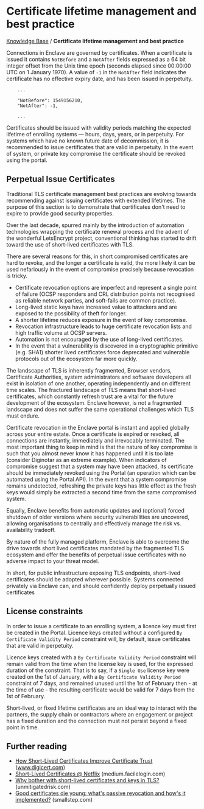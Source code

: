# Certificate lifetime management and best practice

[Knowledge Base](/troubleshooting) / **Certificate lifetime management and best practice**

Connections in Enclave are governed by certificates. When a certificate is issued it contains `NotBefore` and a `NotAfter` fields expressed as a 64 bit integer offset from the Unix time epoch (seconds elapsed since 00:00:00 UTC on 1 January 1970). A value of `-1` in the `NotAfter` field indicates the certificate has no effective expiry date, and has been issued in perpetuity.

```
    ...

    "NotBefore": 1549156210,
    "NotAfter": -1,

    ...
```

Certificates should be issued with validity periods matching the expected lifetime of enrolling systems — hours, days, years, or in perpetuity. For systems which have no known future date of decommission, it is recommended to issue certificates that are valid in perpetuity. In the event of system, or private key compromise the certificate should be revoked using the portal.

## Perpetual Issue Certificates

Traditional TLS certificate management best practices are evolving towards recommending against issuing certificates with extended lifetimes. The purpose of this section is to demonstrate that certificates don't need to expire to provide good security properties.

Over the last decade, spurred mainly by the introduction of automation technologies wrapping the certificate renewal process and the advent of the wonderful LetsEncrypt project, conventional thinking has started to drift toward the use of short-lived certificates with TLS.

There are several reasons for this, in short compromised certificates are hard to revoke, and the longer a certificate is valid, the more likely it can be used nefariously in the event of compromise precisely because revocation is tricky.

* Certificate revocation options are imperfect and represent a single point of failure (OCSP responders and CRL distribution points not recognised as reliable network parties, and soft-fails are common practice).
* Long-lived static keys have increased value to attackers and are exposed to the possibility of theft for longer.
* A shorter lifetime reduces exposure in the event of key compromise.
* Revocation infrastructure leads to huge certificate revocation lists and high traffic volume at OCSP servers.
* Automation is not encouraged by the use of long-lived certificates.
* In the event that a vulnerability is discovered in a cryptographic primitive (e.g. SHA1) shorter lived certificates force deprecated and vulnerable protocols out of the ecosystem far more quickly.

The landscape of TLS is inherently fragmented, Browser vendors, Certificate Authorities, system administrators and software developers all exist in isolation of one another, operating independently and on different time scales. The fractured landscape of TLS means that short-lived certificates, which constantly refresh trust are a vital for the future development of the ecosystem. Enclave however, is not a fragmented landscape and does not suffer the same operational challenges which TLS must endure.

Certificate revocation in the Enclave portal is instant and applied globally across your entire estate. Once a certificate is expired or revoked, all connections are instantly, immediately and irrevocably terminated. The most important thing to keep in mind is that the nature of key compromise is such that you almost never know it has happened until it is too late (consider Diginotar as an extreme example). When indicators of compromise suggest that a system may have been attacked, its certificate should be immediately revoked using the Portal (an operation which can be automated using the Portal API). In the event that a system compromise remains undetected, refreshing the private keys has little effect as the fresh keys would simply be extracted a second time from the same compromised system.

Equally, Enclave benefits from automatic updates and (optional) forced shutdown of older versions where security vulnerabilities are uncovered, allowing organisations to centrally and effectively manage the risk vs. availability tradeoff.

By nature of the fully managed platform, Enclave is able to overcome the drive towards short lived certificates mandated by the fragmented TLS ecosystem and offer the benefits of perpetual issue certificates with no adverse impact to your threat model.

In short, for public infrastructure exposing TLS endpoints, short-lived certificates should be adopted wherever possible. Systems connected privately via Enclave can, and should confidently deploy perpetually issued certificates

## License constraints

In order to issue a certificate to an enrolling system, a licence key must first be created in the Portal. Licence keys created without a configured `By Certificate Validity Period` constraint will, by default, issue certificates that are valid in perpetuity.

Licence keys created with a `By Certificate Validity Period` constraint will remain valid from the time when the license key is used, for the expressed duration of the constraint. That is to say, if a `Single Use` license key were created on the 1st of January, with a `By Certificate Validity Period` constraint of 7 days, and remained unused until the 1st of February then - at the time of use - the resulting certificate would be valid for 7 days from the 1st of February.

Short-lived, or fixed lifetime certificates are an ideal way to interact with the partners, the supply chain or contractors where an engagement or project has a fixed duration and the connection must not persist beyond a fixed point in time.

## Further reading

* [How Short-Lived Certificates Improve Certificate Trust](https://www.digicert.com/blog/short-lived-certificates/) (www.digicert.com)
* [Short-Lived Certificates @ Netflix](https://medium.facilelogin.com/short-lived-certificates-netflix-fd5f3ae5bc9) (medium.facilelogin.com)
* [Why bother with short-lived certificates and keys in TLS?](https://unmitigatedrisk.com/?p=584) (unmitigatedrisk.com)
* [Good certificates die young: what's passive revocation and how's it implemented?](https://smallstep.com/blog/passive-revocation/) (smallstep.com)
